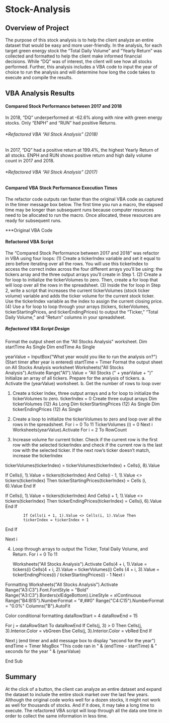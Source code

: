 # Stock-Analysis

## Overview of Project
The purpose of this stock analysis is to help the client analyze an entire dataset that would be easy and more user-friendly. In the analysis, for each target green energy stock the “Total Daily Volume” and “Yearly Return” was collected and formatted to help the client make informed financial decisions. While “DQ” was of interest, the client will see how all stocks performed. Further, this analysis includes a VBA code to input the year of choice to run the analysis and will determine how long the code takes to execute and compile the results.

## VBA Analysis Results

#### Compared Stock Performance between 2017 and 2018  
In 2018, “DQ” underperformed at -62.6% along with nine with green energy stocks. Only “ENPH” and “RUN” had positive Returns.  

###### *Refactored VBA “All Stock Analysis” (2018) 

In 2017, “DQ” had a positive return at 199.4%, the highest Yearly Return of all stocks. ENPH and RUN shows positive return and high daily volume count in 2017 and 2018.  

###### *Refactored VBA “All Stock Analysis” (2017)

#### Compared VBA Stock Performance Execution Times 
The refactor code outputs ran faster than the original VBA code as captured in the timer message box below. The first time you run a macro, the elapsed time may be longer than subsequent runs because computer resources need to be allocated to run the macro. Once allocated, these resources are ready for subsequent runs. 

***Original VBA Code 

#### Refactored VBA Script
The “Compared Stock Performance between 2017 and 2018” was refactor in VBA using four loops: 
(1) Create a tickerIndex variable and set it equal to zero before iterating over all the rows. You will use this tickerIndex to access the correct index across the four different arrays you’ll be using: the tickers array and the three output arrays you’ll create in Step 1.
(2) Create a for loop to initialize the tickerVolumes to zero. Then, create a for loop that will loop over all the rows in the spreadsheet.
(3) Inside the for loop in Step 2, write a script that increases the current tickerVolumes (stock ticker volume) variable and adds the ticker volume for the current stock ticker. Use the tickerIndex variable as the index to assign the current closing price. 
(4) Use a for loop to loop through your arrays (tickers, tickerVolumes, tickerStartingPrices, and tickerEndingPrices) to output the “Ticker,” “Total Daily Volume,” and “Return” columns in your spreadsheet.

##### Refactored VBA Script Design 

Format the output sheet on the "All Stocks Analysis" worksheet.
Dim startTime As Single
Dim endTime  As Single

yearValue = InputBox("What year would you like to run the analysis on?")
(Start timer after year is entered)
startTime = Timer 
Format the output sheet on All Stocks Analysis worksheet
Worksheets("All Stocks Analysis").Activate
Range("A1").Value = "All Stocks (" + yearValue + ")"
Initialize an array of all tickers.
Prepare for the analysis of tickers.
a.	Activate the (yearValue) worksheet.
b.	Get the number of rows to loop over
1. Create a ticker Index, three output arrays and a for loop to initialize the tickerVolumes to zero.
tickerIndex = 0
Create three output arrays
Dim tickerVolumes (12) As Long
Dim tickerStartingPrices (12) As Single
Dim tickerEndingPrices (12) As Single

2. Create a loop to initialize the tickerVolumes to zero and loop over all the rows in the spreadsheet.
For i = 0 To 11
       	TickerVolumes (i) = 0
Next i
    	Worksheets(yearValue).Activate
   	For i = 2 To RowCount

3. Increase volume for current ticker. Check if the current row is the first row with the selected tickerIndex and check if the current row is the last row with the selected ticker. If the next row’s ticker doesn’t match, increase the tickerIndex    

tickerVolumes(tickerIndex) = tickerVolumes(tickerIndex) + Cells(i, 8).Value
      
If Cells(i, 1).Value = tickers(tickerIndex) And Cells(i - 1, 1).Value <> tickers(tickerIndex) Then
tickerStartingPrices(tickerIndex) = Cells (i, 6).Value
End If

If Cells(i, 1).Value = tickers(tickerIndex) And Cells(i + 1, 1).Value <> tickers(tickerIndex) Then
        	tickerEndingPrices(tickerIndex) = Cells(i, 6).Value
End If
            
        	If Cells(i + 1, 1).Value <> Cells(i, 1).Value Then
        	tickerIndex = tickerIndex + 1
End If
    
Next i

4. Loop through arrays to output the Ticker, Total Daily Volume, and Return.
For i = 0 To 11

      Worksheets("All Stocks Analysis").Activate
       	Cells(4 + i, 1).Value = tickers(i)
     	Cells(4 + i, 2).Value = tickerVolumes(i)
        	Cells (4 + i, 3).Value = tickerEndingPrices(i) / tickerStartingPrices(i) - 1
    Next i

Formatting
    Worksheets("All Stocks Analysis").Activate
    Range("A3:C3").Font.FontStyle = "Bold"
    Range("A3:C3").Borders(xlEdgeBottom).LineStyle = xlContinuous
    Range("B4:B15").NumberFormat = "#,##0"
    Range("C4:C15").NumberFormat = "0.0%"
    Columns("B").AutoFit
    
Color conditional formatting
    dataRowStart = 4
    dataRowEnd = 15

For j = dataRowStart To dataRowEnd
If Cells(j, 3) > 0 Then
           		Cells(j, 3).Interior.Color = vbGreen
Else
Cells(j, 3).Interior.Color = vbRed 
End If
        
Next j (end timer and add message box to display “second for the year”) 
endTime = Timer
    	MsgBox "This code ran in " & (endTime - startTime) & " seconds for the year " & (yearValue)

End Sub    

## Summary

At the click of a button, the client can analyze an entire dataset and expand the dataset to include the entire stock market over the last few years. Although the original code works well for a dozen stocks, it might not work as well for thousands of stocks. And if it does, it may take a long time to execute. The refactored VBA script will loop through all the data one time in order to collect the same information in less time. 
